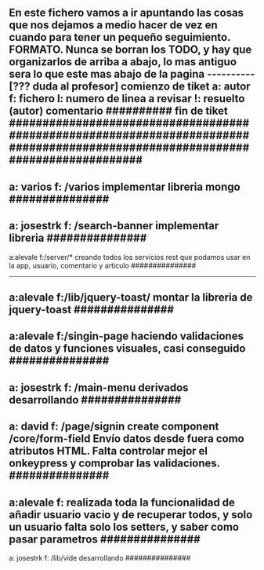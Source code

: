 En este fichero vamos a ir apuntando las cosas que nos dejamos a medio hacer de vez en cuando para tener un pequeño seguimiento.
FORMATO.
Nunca se borran los TODO, y hay que organizarlos de arriba a abajo, lo mas antiguo sera lo que este mas abajo de la pagina
----------[??? duda al profesor] comienzo de tiket
a: autor
f: fichero
l: numero de linea a revisar
!: resuelto (autor)
comentario
########## fin de tiket
################################################################################################################################
---------------
a: varios
f: /varios
implementar libreria mongo
###############
---------------
a: josestrk
f: /search-banner
implementar libreria
###############
---------------
a:alevale
f:/server/*
creando todos los servicios rest que podamos usar en la app, usuario, comentario y articulo
###############

---------------
a:alevale
f:/lib/jquery-toast/
montar la libreria de jquery-toast
###############
---------------
a:alevale
f:/singin-page
haciendo validaciones de datos y funciones visuales, casi conseguido
###############
---------------
a: josestrk
f: /main-menu derivados
desarrollando
###############
---------------
a: david
f: /page/signin
create component  /core/form-field
Envío datos desde fuera como atributos HTML. Falta controlar mejor el onkeypress y comprobar las validaciones.
###############
---------------
a:alevale
f:
realizada toda la funcionalidad de añadir usuario vacio y de recuperar todos, y solo un usuario
falta solo los setters, y saber como pasar parametros
###############
---------------
a: josestrk
f: /lib/vide
desarrollando
###############
